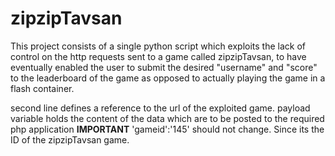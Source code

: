 # zipzipTavsan
This project consists of a single python script which exploits the lack of control on the http requests sent to a game called zipzipTavsan, to have eventually enabled the user to submit the desired "username" and "score"
to the leaderboard of the game as opposed to actually playing the game in a flash container.

second line defines a reference to the url of the exploited game.
payload variable holds the content of the data which are to be posted to the required php application
**IMPORTANT**
'gameid':'145' should not change. Since its the ID of the zipzipTavsan game.
